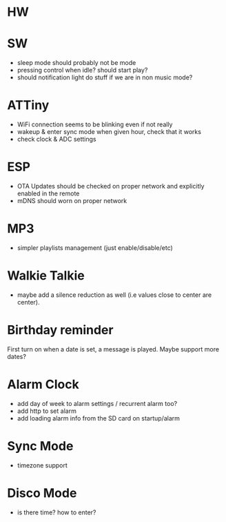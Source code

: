 # HW

# SW

- sleep mode should probably not be mode
- pressing control when idle? should start play?
- should notification light do stuff if we are in non music mode? 

# ATTiny

- WiFi connection seems to be blinking even if not really
- wakeup & enter sync mode when given hour, check that it works
- check clock & ADC settings

# ESP

- OTA Updates should be checked on proper network and explicitly enabled in the remote
- mDNS should worn on proper network

# MP3

- simpler playlists management (just enable/disable/etc)

# Walkie Talkie

- maybe add a silence reduction as well (i.e values close to center are center). 

# Birthday reminder

First turn on when a date is set, a message is played. Maybe support more dates? 

# Alarm Clock

- add day of week to alarm settings / recurrent alarm too? 
- add http to set alarm
- add loading alarm info from the SD card on startup/alarm

# Sync Mode

- timezone support

# Disco Mode

- is there time? how to enter? 
